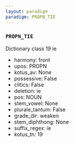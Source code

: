 ```yaml
---
layout: paradigm
paradigm: PROPN_TIE
---
```

### ` PROPN_TIE `

Dictionary class 19 ie
* harmony: front
* upos: PROPN
* kotus_av: None
* possessive: False
* clitics: False
* deletion: ie
* pos: NOUN
* stem_vowel: None
* plurale_tantum: False
* grade_dir: weaken
* stem_diphthong: None
* suffix_regex: ie
* kotus_tn: 19
